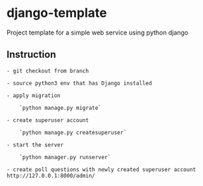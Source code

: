 # django-template
Project template for a simple web service using python django

## Instruction
    - git checkout from branch

    - source python3 env that has Django installed

    - apply migration
    
        `python manage.py migrate`

    - create superuser account
    
        `python manage.py createsuperuser`

    - start the server 
    
        `python manager.py runserver`

    - create poll questions with newly created superuser account 
    http://127.0.0.1:8000/admin/
